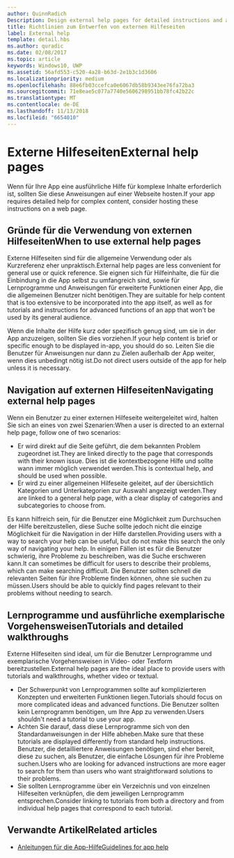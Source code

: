 ```yaml
---
author: QuinnRadich
Description: Design external help pages for detailed instructions and advice about your app.
title: Richtlinien zum Entwerfen von externen Hilfeseiten
label: External help
template: detail.hbs
ms.author: quradic
ms.date: 02/08/2017
ms.topic: article
keywords: Windows10, UWP
ms.assetid: 56afd553-c520-4a28-b63d-2e1b3c1d3606
ms.localizationpriority: medium
ms.openlocfilehash: 88e6fb03ccefca0e6067db58b9343ee76fa72ba3
ms.sourcegitcommit: 71e8eae5c077a7740e5606298951bb78fc42b22c
ms.translationtype: MT
ms.contentlocale: de-DE
ms.lasthandoff: 11/13/2018
ms.locfileid: "6654010"
---
```

# <a name="external-help-pages"></a><span data-ttu-id="f0df6-103">Externe Hilfeseiten</span><span class="sxs-lookup"><span data-stu-id="f0df6-103">External help pages</span></span>



<span data-ttu-id="f0df6-104">Wenn für Ihre App eine ausführliche Hilfe für komplexe Inhalte erforderlich ist, sollten Sie diese Anweisungen auf einer Webseite hosten.</span><span class="sxs-lookup"><span data-stu-id="f0df6-104">If your app requires detailed help for complex content, consider hosting these instructions on a web page.</span></span>

## <a name="when-to-use-external-help-pages"></a><span data-ttu-id="f0df6-105">Gründe für die Verwendung von externen Hilfeseiten</span><span class="sxs-lookup"><span data-stu-id="f0df6-105">When to use external help pages</span></span>

<span data-ttu-id="f0df6-106">Externe Hilfeseiten sind für die allgemeine Verwendung oder als Kurzreferenz eher unpraktisch.</span><span class="sxs-lookup"><span data-stu-id="f0df6-106">External help pages are less convenient for general use or quick reference.</span></span> <span data-ttu-id="f0df6-107">Sie eignen sich für Hilfeinhalte, die für die Einbindung in die App selbst zu umfangreich sind, sowie für Lernprogramme und Anweisungen für erweiterte Funktionen einer App, die die allgemeinen Benutzer nicht benötigen.</span><span class="sxs-lookup"><span data-stu-id="f0df6-107">They are suitable for help content that is too extensive to be incorporated into the app itself, as well as for tutorials and instructions for advanced functions of an app that won't be used by its general audience.</span></span>

<span data-ttu-id="f0df6-108">Wenn die Inhalte der Hilfe kurz oder spezifisch genug sind, um sie in der App anzuzeigen, sollten Sie dies vorziehen.</span><span class="sxs-lookup"><span data-stu-id="f0df6-108">If your help content is brief or specific enough to be displayed in-app, you should do so.</span></span> <span data-ttu-id="f0df6-109">Leiten Sie die Benutzer für Anweisungen nur dann zu Zielen außerhalb der App weiter, wenn dies unbedingt nötig ist.</span><span class="sxs-lookup"><span data-stu-id="f0df6-109">Do not direct users outside of the app for help unless it is necessary.</span></span>

## <a name="navigating-external-help-pages"></a><span data-ttu-id="f0df6-110">Navigation auf externen Hilfeseiten</span><span class="sxs-lookup"><span data-stu-id="f0df6-110">Navigating external help pages</span></span>

<span data-ttu-id="f0df6-111">Wenn ein Benutzer zu einer externen Hilfeseite weitergeleitet wird, halten Sie sich an eines von zwei Szenarien:</span><span class="sxs-lookup"><span data-stu-id="f0df6-111">When a user is directed to an external help page, follow one of two scenarios:</span></span>
-   <span data-ttu-id="f0df6-112">Er wird direkt auf die Seite geführt, die dem bekannten Problem zugeordnet ist.</span><span class="sxs-lookup"><span data-stu-id="f0df6-112">They are linked directly to the page that corresponds with their known issue.</span></span> <span data-ttu-id="f0df6-113">Dies ist die kontextbezogene Hilfe und sollte wann immer möglich verwendet werden.</span><span class="sxs-lookup"><span data-stu-id="f0df6-113">This is contextual help, and should be used when possible.</span></span>
-   <span data-ttu-id="f0df6-114">Er wird zu einer allgemeinen Hilfeseite geleitet, auf der übersichtlich Kategorien und Unterkategorien zur Auswahl angezeigt werden.</span><span class="sxs-lookup"><span data-stu-id="f0df6-114">They are linked to a general help page, with a clear display of categories and subcategories to choose from.</span></span>

<span data-ttu-id="f0df6-115">Es kann hilfreich sein, für die Benutzer eine Möglichkeit zum Durchsuchen der Hilfe bereitzustellen, diese Suche sollte jedoch nicht die einzige Möglichkeit für die Navigation in der Hilfe darstellen.</span><span class="sxs-lookup"><span data-stu-id="f0df6-115">Providing users with a way to search your help can be useful, but do not make this search the only way of navigating your help.</span></span> <span data-ttu-id="f0df6-116">In einigen Fällen ist es für die Benutzer schwierig, ihre Probleme zu beschreiben, was die Suche erschweren kann.</span><span class="sxs-lookup"><span data-stu-id="f0df6-116">It can sometimes be difficult for users to describe their problems, which can make searching difficult.</span></span> <span data-ttu-id="f0df6-117">Die Benutzer sollten schnell die relevanten Seiten für ihre Probleme finden können, ohne sie suchen zu müssen.</span><span class="sxs-lookup"><span data-stu-id="f0df6-117">Users should be able to quickly find pages relevant to their problems without needing to search.</span></span>

## <a name="tutorials-and-detailed-walkthroughs"></a><span data-ttu-id="f0df6-118">Lernprogramme und ausführliche exemplarische Vorgehensweisen</span><span class="sxs-lookup"><span data-stu-id="f0df6-118">Tutorials and detailed walkthroughs</span></span>

<span data-ttu-id="f0df6-119">Externe Hilfeseiten sind ideal, um für die Benutzer Lernprogramme und exemplarische Vorgehensweisen in Video- oder Textform bereitzustellen.</span><span class="sxs-lookup"><span data-stu-id="f0df6-119">External help pages are the ideal place to provide users with tutorials and walkthroughs, whether video or textual.</span></span>
-   <span data-ttu-id="f0df6-120">Der Schwerpunkt von Lernprogrammen sollte auf komplizierteren Konzepten und erweiterten Funktionen liegen.</span><span class="sxs-lookup"><span data-stu-id="f0df6-120">Tutorials should focus on more complicated ideas and advanced functions.</span></span> <span data-ttu-id="f0df6-121">Die Benutzer sollten kein Lernprogramm benötigen, um Ihre App zu verwenden.</span><span class="sxs-lookup"><span data-stu-id="f0df6-121">Users shouldn't need a tutorial to use your app.</span></span>
-   <span data-ttu-id="f0df6-122">Achten Sie darauf, dass diese Lernprogramme sich von den Standardanweisungen in der Hilfe abheben.</span><span class="sxs-lookup"><span data-stu-id="f0df6-122">Make sure that these tutorials are displayed differently from standard help instructions.</span></span> <span data-ttu-id="f0df6-123">Benutzer, die detailliertere Anweisungen benötigen, sind eher bereit, diese zu suchen, als Benutzer, die einfache Lösungen für ihre Probleme suchen.</span><span class="sxs-lookup"><span data-stu-id="f0df6-123">Users who are looking for advanced instructions are more eager to search for them than users who want straightforward solutions to their problems.</span></span>
-   <span data-ttu-id="f0df6-124">Sie sollten Lernprogramme über ein Verzeichnis und von einzelnen Hilfeseiten verknüpfen, die dem jeweiligen Lernprogramm entsprechen.</span><span class="sxs-lookup"><span data-stu-id="f0df6-124">Consider linking to tutorials from both a directory and from individual help pages that correspond to each tutorial.</span></span>

## <a name="related-articles"></a><span data-ttu-id="f0df6-125">Verwandte Artikel</span><span class="sxs-lookup"><span data-stu-id="f0df6-125">Related articles</span></span>

* [<span data-ttu-id="f0df6-126">Anleitungen für die App-Hilfe</span><span class="sxs-lookup"><span data-stu-id="f0df6-126">Guidelines for app help</span></span>](guidelines-for-app-help.md)
